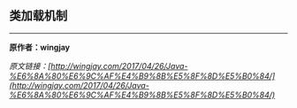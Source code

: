 ## 类加载机制

---

**原作者：wingjay**

_原文链接：[http://wingjay.com/2017/04/26/Java-%E6%8A%80%E6%9C%AF%E4%B9%8B%E5%8F%8D%E5%B0%84/](http://wingjay.com/2017/04/26/Java-%E6%8A%80%E6%9C%AF%E4%B9%8B%E5%8F%8D%E5%B0%84/)_